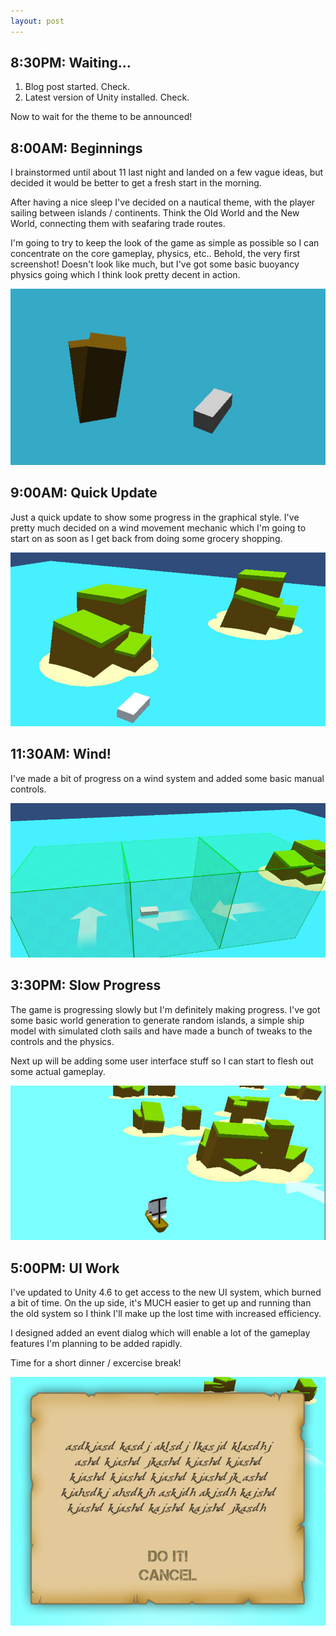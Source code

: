 ```yaml
---
layout: post
---
```


8:30PM: Waiting...
------------------

1. Blog post started. Check.
2. Latest version of Unity installed. Check.

Now to wait for the theme to be announced!

8:00AM: Beginnings
------------------

I brainstormed until about 11 last night and landed on a few vague ideas, but decided it would be better to get a fresh start in the morning.

After having a nice sleep I've decided on a nautical theme, with the player sailing between islands / continents. Think the Old World and the New World, connecting them with seafaring trade routes.

I'm going to try to keep the look of the game as simple as possible so I can concentrate on the core gameplay, physics, etc.. Behold, the very first screenshot! Doesn't look like much, but I've got some basic buoyancy physics going which I think look pretty decent in action.

<a href="/images/blog/original/ludum-dare-30-1.jpg" rel="shadowbox"><img src="/images/blog/thumbnails/ludum-dare-30-1.jpg"></a>

9:00AM: Quick Update
--------------------

Just a quick update to show some progress in the graphical style. I've pretty much decided on a wind movement mechanic which I'm going to start on as soon as I get back from doing some grocery shopping.

<a href="/images/blog/original/ludum-dare-30-2.jpg" rel="shadowbox"><img src="/images/blog/thumbnails/ludum-dare-30-2.jpg"></a>

11:30AM: Wind!
--------------

I've made a bit of progress on a wind system and added some basic manual controls.

<a href="/images/blog/original/ludum-dare-30-3.jpg" rel="shadowbox"><img src="/images/blog/thumbnails/ludum-dare-30-3.jpg"></a>

3:30PM: Slow Progress
---------------------

The game is progressing slowly but I'm definitely making progress. I've got some basic world generation to generate random islands, a simple ship model with simulated cloth sails and have made a bunch of tweaks to the controls and the physics.

Next up will be adding some user interface stuff so I can start to flesh out some actual gameplay.

<a href="/images/blog/original/ludum-dare-30-4.jpg" rel="shadowbox"><img src="/images/blog/thumbnails/ludum-dare-30-4.jpg"></a>

5:00PM: UI Work
----------------

I've updated to Unity 4.6 to get access to the new UI system, which burned a bit of time. On the up side, it's MUCH easier to get up and running than the old system so I think I'll make up the lost time with increased efficiency.

I designed added an event dialog which will enable a lot of the gameplay features I'm planning to be added rapidly.

Time for a short dinner / excercise break!

<a href="/images/blog/original/ludum-dare-30-5.jpg" rel="shadowbox"><img src="/images/blog/thumbnails/ludum-dare-30-5.jpg"></a>